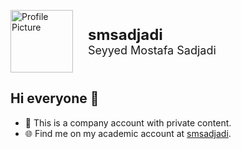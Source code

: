 <p align="left">
  <a href="https://github.com/smsadjadi-veca" style="text-decoration: none;">
    <img src="https://github.com/smsadjadi-veca.png" alt="Profile Picture" width="100" height="100" style="vertical-align: middle">
  </a>
  <span style="display: inline-block; vertical-align: middle; margin-left: 20px;">
    <a href="https://github.com/smsadjadi-veca" style="text-decoration: none; color: inherit;">
      <strong><font size="5">smsadjadi</font></strong><br>
      <font size="4">Seyyed Mostafa Sadjadi</font>
    </a>
  </span>
</p>


## Hi everyone 👋

- 🔭 This is a company account with private content.
- 🌐 Find me on my academic account at [smsadjadi](https://github.com/smsadjadi).

<!--
**smsadjadi-veca/smsadjadi-veca** is a ✨ _special_ ✨ repository because its `README.md` (this file) appears on your GitHub profile.

Here are some ideas to get you started:

- 🔭 I’m currently working on ...
- 🌱 I’m currently learning ...
- 👯 I’m looking to collaborate on ...
- 🤔 I’m looking for help with ...
- 💬 Ask me about ...
- 📫 How to reach me: ...
- 😄 Pronouns: ...
- ⚡ Fun fact: ...
-->
